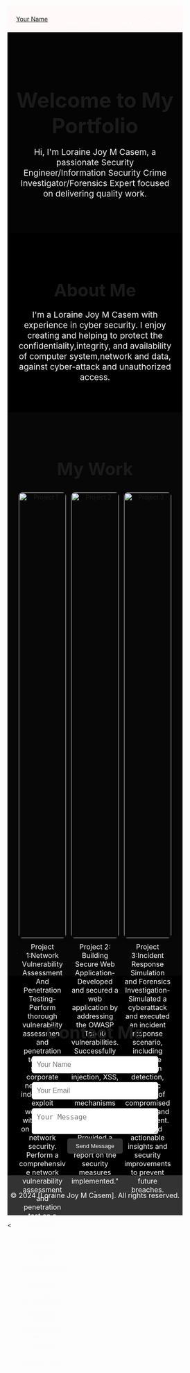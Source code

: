 <!DOCTYPE html>
<html lang="en">
<head>
  <meta charset="UTF-8">
  <meta name="viewport" content="width=device-width, initial-scale=1.0">
  <title>PERSONAL PORTFOLIO</title>
  <style>
    /* General Reset */
    * {
      margin: 0;
      padding: 0;
      box-sizing: border-box;
    }

    body {
      font-family: Arial, sans-serif;
      line-height: 1.6;
      color: #f9f7f7;
      background-color: #030303;
    }

    /* Navigation Bar */
    nav {
      background-color: #fff9f9;
      color: #fff;
      padding: 15px 0;
    }

    .nav-container {
      display: flex;
      justify-content: space-between;
      align-items: center;
      padding: 0 20px;
    }

    .nav-links {
      list-style-type: none;
    }

    .nav-links li {
      display: inline;
      margin-right: 20px;
    }

    .nav-links a {
      color: #fff;
      text-decoration: none;
    }

    .nav-links a:hover {
      text-decoration: underline;
    }

    /* Home Section */
    .home {
      background-color: #040404;
      padding: 60px 20px;
      text-align: center;
    }

    .home h1 {
      font-size: 3rem;
    }

    .home p {
      font-size: 1.2rem;
      color: #f4f2f2;
    }

    /* About Section */
    .about {
      padding: 50px 20px;
      text-align: center;
      background-color: #010000;
    }

    .about h2 {
      font-size: 2.5rem;
      margin-bottom: 20px;
    }

    .about p {
      font-size: 1.2rem;
      color: #fbf8f8;
    }

    /* Work Section */
    .work {
      padding: 50px 20px;
      background-color: #070707;
    }

    .work h2 {
      font-size: 2.5rem;
      margin-bottom: 30px;
      text-align: center;
    }

    .work-gallery {
      display: flex;
      justify-content: space-around;
      flex-wrap: wrap;
    }

    .work-item {
      width: 30%;
      margin-bottom: 20px;
      text-align: center;
    }

    .work-item img {
      width: 100%;
      height: auto;
      border-radius: 8px;
      box-shadow: 0px 4px 6px rgba(0, 0, 0, 0.1);
    }

    .work-item p {
      margin-top: 10px;
      font-size: 1rem;
      color: #fdfbfb;
    }

    /* Contact Section */
    .contact {
      padding: 50px 20px;
      background-color: #000000;
      text-align: center;
    }

    .contact h2 {
      font-size: 2.5rem;
      margin-bottom: 20px;
    }

    .contact form {
      display: flex;
      flex-direction: column;
      align-items: center;
    }

    .contact input,
    .contact textarea {
      width: 80%;
      padding: 10px;
      margin: 10px 0;
      font-size: 1rem;
      border: 1px solid #ccc;
      border-radius: 5px;
    }

    .contact button {
      padding: 10px 20px;
      background-color: #333;
      color: #fff;
      border: none;
      border-radius: 5px;
      cursor: pointer;
    }

    .contact button:hover {
      background-color: #faf8f8;
    }

    /* Footer */
    footer {
      text-align: center;
      padding: 20px 0;
      background-color: #333;
      color: #fff;
    }

    footer p {
      font-size: 1rem;
    }

  </style>
</head>
<body>
  <!-- Navigation Bar -->
  <nav>
    <div class="nav-container">
      <a href="#home" class="logo">Your Name</a>
      <ul class="nav-links">
        <li><a href="#home">Home</a></li>
        <li><a href="#about">About</a></li>
        <li><a href="#work">Work</a></li>
        <li><a href="#contact">Contact</a></li>
      </ul>
    </div>
  </nav>

  <!-- Home Section -->
  <section id="home" class="home">
    <div class="home-content">
      <h1>Welcome to My Portfolio</h1>
      <p>Hi, I'm Loraine Joy M Casem, a passionate Security Engineer/Information Security Crime Investigator/Forensics Expert focused on delivering quality work.</p>
    </div>
  </section>

  <!-- About Section -->
  <section id="about" class="about">
    <h2>About Me</h2>
    <p>I'm a Loraine Joy M Casem with experience in cyber security. I enjoy creating and helping to protect the confidentiality,integrity, and availability of computer system,network and data, against cyber-attack and unauthorized access.</p>
  </section>

  <!-- Work Section -->
  <section id="work" class="work">
    <h2>My Work</h2>
    <div class="work-gallery">
      <div class="work-item">
        <img src="image1.jpg" alt="Project 1">
        <p>Project 1:Network Vulnerability Assessment And Penetration Testing- Perform thorough vulnerability assessment and penetration test on a sample corporate network to indentify and exploit weakness, with a focus on improving network security. Perform a comprehensive network vulnerability assessment and penetration test on a corporate network. Identified several critical vulnerabilities,successfully exploited weak services, and provided detailed remediation steps to improve overall security plans</p>
      </div>
      <div class="work-item">
        <img src="image2.jpg" alt="Project 2">
        <p>Project 2: Building Secure Web Application-Developed and secured a web application by addressing the OWASP Top 10 vulnerabilities. Successfully mitigated risks like SQL injection, XSS, and weak authentication mechanisms using modern security practices. Provided a detailed report on the security measures implemented.".</p>
      </div>
      <div class="work-item">
        <img src="image3.jpg" alt="Project 3">
        <p>Project 3:Incident Response Simulation and Forensics Investigation-Simulated a cyberattack and executed an incident response scenario, including malware infection detection, forensic analysis of compromised systems, and containment. Provided actionable insights and security improvements to prevent future breaches.</p>
      </div>
    </div>;
  </section>

  <!-- Contact Section -->
  <section id="contact" class="contact">
    <h2>Contact Me</h2>
    <form id="contact-form">
      <input type="text" name="name" placeholder="Your Name" required>
      <input type="email" name="email" placeholder="Your Email" required>
      <textarea name="message" placeholder="Your Message" required></textarea>
      <button type="submit">Send Message</button>
    </form>
  </section>

  <!-- Footer -->
  <footer>
    <p>&copy; 2024 [Loraine Joy M Casem]. All rights reserved.</p>
  </footer>

  <

